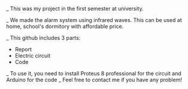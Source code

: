 _ This was my project in the first semester at university.

_ We made the alarm system using infrared waves. This can be used at home, school's dormitory with affordable price.

_ This github includes 3 parts:
  + Report
  + Electric circuit
  + Code

_ To use it, you need to install Proteus 8 professional for the circuit and Arduino for the code
_ Feel free to contact me if you have any problem!
  
